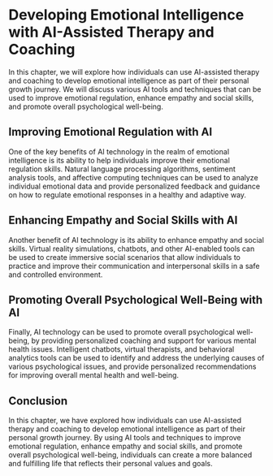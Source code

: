 Developing Emotional Intelligence with AI-Assisted Therapy and Coaching
=====================================================================================================================

In this chapter, we will explore how individuals can use AI-assisted therapy and coaching to develop emotional intelligence as part of their personal growth journey. We will discuss various AI tools and techniques that can be used to improve emotional regulation, enhance empathy and social skills, and promote overall psychological well-being.

Improving Emotional Regulation with AI
--------------------------------------

One of the key benefits of AI technology in the realm of emotional intelligence is its ability to help individuals improve their emotional regulation skills. Natural language processing algorithms, sentiment analysis tools, and affective computing techniques can be used to analyze individual emotional data and provide personalized feedback and guidance on how to regulate emotional responses in a healthy and adaptive way.

Enhancing Empathy and Social Skills with AI
-------------------------------------------

Another benefit of AI technology is its ability to enhance empathy and social skills. Virtual reality simulations, chatbots, and other AI-enabled tools can be used to create immersive social scenarios that allow individuals to practice and improve their communication and interpersonal skills in a safe and controlled environment.

Promoting Overall Psychological Well-Being with AI
--------------------------------------------------

Finally, AI technology can be used to promote overall psychological well-being, by providing personalized coaching and support for various mental health issues. Intelligent chatbots, virtual therapists, and behavioral analytics tools can be used to identify and address the underlying causes of various psychological issues, and provide personalized recommendations for improving overall mental health and well-being.

Conclusion
----------

In this chapter, we have explored how individuals can use AI-assisted therapy and coaching to develop emotional intelligence as part of their personal growth journey. By using AI tools and techniques to improve emotional regulation, enhance empathy and social skills, and promote overall psychological well-being, individuals can create a more balanced and fulfilling life that reflects their personal values and goals.
